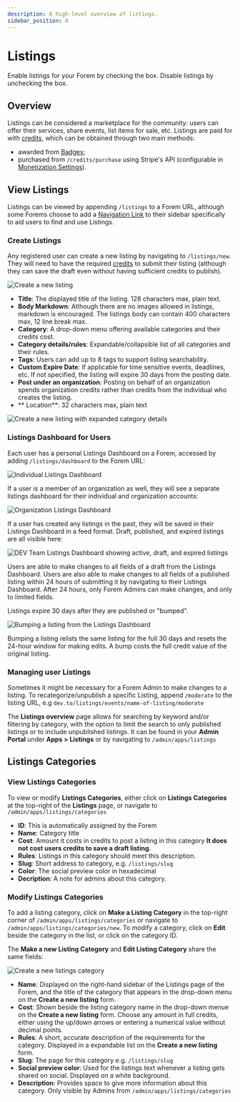 ```yaml
---
description: A high-level overview of listings.
sidebar_position: 0
---
```


# Listings

Enable listings for your Forem by checking the box. Disable listings by unchecking the box.

## Overview

Listings can be considered a marketplace for the community: users can offer their services, share events, list items for sale, etc. Listings are paid for with [credits](https://admin.forem.com/docs/advanced-customization/config/credits), which can be obtained through two main methods:

- awarded from [Badges](https://admin.forem.com/docs/forem-basics/badges);
- purchased from `/credits/purchase` using Stripe's API (configurable in [Monetization Settings](https://admin.forem.com/docs/advanced-customization/config/monetization)).

## View Listings

Listings can be viewed by appending `/listings` to a Forem URL, although some Forems choose to add a [Navigation Link](https://admin.forem.com/docs/advanced-customization/navigation-links) to their sidebar specifically to aid users to find and use Listings.

### Create Listings

Any registered user can create a new listing by navigating to `/listings/new`. They will need to have the required [credits](https://admin.forem.com/docs/advanced-customization/config/credits) to submit their listing (although they can save the draft even without having sufficient credits to publish).

![Create a new listing](https://raw.githubusercontent.com/forem/admin-docs/main/static/img/listingsCreateNew.png)

- **Title**: The displayed title of the listing. 128 characters max, plain text.
- **Body Markdown**: Although there are no images allowed in listings, markdown is encouraged. The listings body can contain 400 characters max, 12 line break max.
- **Category**: A drop-down menu offering available categories and their credits cost.
- **Category details/rules**: Expandable/collapsible list of all categories and their rules.
- **Tags**: Users can add up to 8 tags to support listing searchability.
- **Custom Expire Date**: If applicable for time sensitive events, deadlines, etc. If not specified, the listing will expire 30 days from the posting date.
- **Post under an organization**: Posting on behalf of an organization spends organization credits rather than credits from the individual who creates the listing.
- ** Location**: 32 characters max, plain text

![Create a new listing with expanded category details](https://raw.githubusercontent.com/forem/admin-docs/main/static/img/listingsCreateNewExpandCategories.png)

### Listings Dashboard for Users

Each user has a personal Listings Dashboard on a Forem, accessed by adding `/listings/dashboard` to the Forem URL:

![Individual Listings Dashboard](https://raw.githubusercontent.com/forem/admin-docs/main/static/img/listingsDashboardNoOrg.png)

If a user is a member of an organization as well, they will see a separate listings dashboard for their individual and organization accounts:

![Organization Listings Dashboard](https://raw.githubusercontent.com/forem/admin-docs/main/static/img/listingsDashboardOrg.png)

If a user has created any listings in the past, they will be saved in their Listings Dashboard in a feed format. Draft, published, and expired listings are all visible here:

![DEV Team Listings Dashboard showing active, draft, and expired listings](https://raw.githubusercontent.com/forem/admin-docs/main/static/img/listingsDashboardExpired.png)

Users are able to make changes to all fields of a draft from the Listings Dashboard. Users are also able to make changes to all fields of a published listing within 24 hours of submitting it by navigating to their Listings Dashboard. After 24 hours, only Forem Admins can make changes, and only to limited fields.

Listings expire 30 days after they are published or "bumped".

![Bumping a listing from the Listings Dashboard](https://raw.githubusercontent.com/forem/admin-docs/main/static/img/listingsBump.png)

Bumping a listing relists the same listing for the full 30 days and resets the 24-hour window for making edits. A bump costs the full credit value of the original listing.

### Managing user Listings

Sometimes it might be necessary for a Forem Admin to make changes to a listing. To recategorize/unpublish a specific Listing, append `/moderate` to the listing URL, e.g `dev.to/listings/events/name-of-listing/moderate`

The **Listings overview** page allows for searching by keyword and/or filtering by category, with the option to limit the search to only published listings or to include unpublished listings. It can be found in your **Admin Portal** under **Apps > Listings** or by navigating to `/admin/apps/listings`

## Listings Categories

### View Listings Categories

To view or modify **Listings Categories**, either click on **Listings Categories** at the top-right of the **Listings** page, or navigate to `/admin/apps/listings/categories`

- **ID**: This is automatically assigned by the Forem
- **Name**: Category title
- **Cost**: Amount it costs in credits to post a listing in this category **It does not cost users credits to save a draft listing.**
- **Rules**: Listings in this category should meet this description.
- **Slug**: Short address to category, e.g. `/listings/slug`
- **Color**: The social preview color in hexadecimal
- **Decription**: A note for admins about this category.

### Modify Listings Categories

To add a listing category, click on **Make a Listing Category** in the top-right corner of `/admin/apps/listings/categories` or navigate to `/admin/apps/listings/categories/new`. To modify a category, click on **Edit** beside the category in the list, or click on the category ID.

The **Make a new Listing Category** and **Edit Listing Category** share the same fields:

![Create a new listings category](https://raw.githubusercontent.com/forem/admin-docs/main/static/img/listingsNewCategory.png)

- **Name**: Displayed on the right-hand sidebar of the Listings page of the Forem, and the title of the category that appears in the drop-down menu on the **Create a new listing** form.
- **Cost**: Shown beside the listing category name in the drop-down menue on the **Create a new listing** form. Choose any amount in full credits, either using the up/down arrows or entering a numerical value without decimal points.
- **Rules**: A short, accurate description of the requirements for the category. Displayed in a expandable list on the **Create a new listing** form.
- **Slug**: The page for this category e.g. `/listings/slug`
- **Social preview color**: Used for the listings text whenever a listing gets shared on social. Displayed on a white background.
- **Description**: Provides space to give more information about this category. Only visible by Admins from `/admin/apps/listings/categories`
